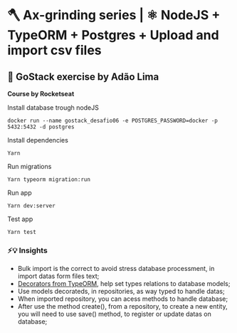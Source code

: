 # 🪓 Ax-grinding series  | ⚛️ NodeJS + TypeORM + Postgres +  Upload and import csv files

## 🚀 GoStack exercise by Adão Lima

__Course by Rocketseat__

Install database trough nodeJS

```shell
docker run --name gostack_desafio06 -e POSTGRES_PASSWORD=docker -p 5432:5432 -d postgres
```


Install dependencies

```shell
Yarn
```

Run migrations

```shell
Yarn typeorm migration:run
```

Run app

```shell
Yarn dev:server
```

Test app

```shell
Yarn test
```

### ⚡️💡 Insights

- Bulk import is the correct to avoid stress database processment, in import datas form files text;
- [Decorators from TypeORM](https://github.com/typeorm/typeorm/blob/master/docs/decorator-reference.md), help set types relations to database models;
- Use models decorateds, in repositories, as way typed to handle datas;
- When imported repository, you can acess methods to handle database;
- After use the method create(), from a repository, to create a new entity, you will need to use save() method, to register or update datas on database;



